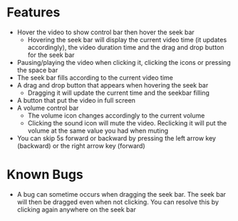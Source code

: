 # Features
- Hover the video to show control bar then hover the seek bar
  - Hovering the seek bar will display the current video time (it updates accordingly), the video duration time and the drag and drop button for the seek bar
- Pausing/playing the video when clicking it, clicking the icons or pressing the space bar
- The seek bar fills according to the current video time
- A drag and drop button that appears when hovering the seek bar
  - Dragging it will update the current time and the seekbar filling
- A button that put the video in full screen
- A volume control bar
  - The volume icon changes accordingly to the current volume
  - Clicking the sound icon will mute the video. Reclicking it will put the volume at the same value you had when muting
- You can skip 5s forward or backward by pressing the left arrow key (backward) or the right arrow key (forward)
  
# Known Bugs
- A bug can sometime occurs when dragging the seek bar. The seek bar will then be dragged even when not clicking. You can resolve this by clicking again anywhere on the seek bar

